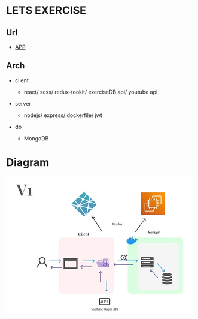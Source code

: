 # LETS EXERCISE

## Url

-   [APP](https://lets-exercise.netlify.app/)

## Arch

-   client

    -   react/ scss/ redux-tookit/ exerciseDB api/ youtube api

-   server

    -   nodejs/ express/ dockerfile/ jwt

-   db
    - MongoDB

# Diagram

![alt text](https://github.com/waldnershih/Lets-Exercise/blob/main/diagram.jpg?raw=true)
